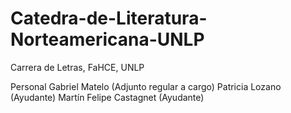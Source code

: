 # Catedra-de-Literatura-Norteamericana-UNLP
Carrera de Letras, FaHCE, UNLP

Personal
Gabriel Matelo (Adjunto regular a cargo)
Patricia Lozano (Ayudante)
Martín Felipe Castagnet (Ayudante)
